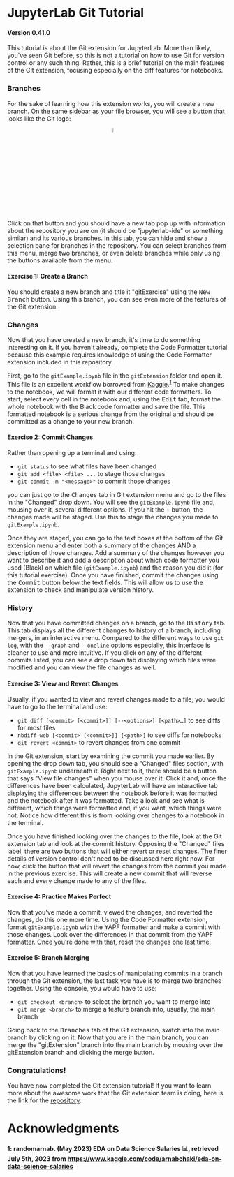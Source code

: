 # JupyterLab Git Tutorial
#### Version 0.41.0

This tutorial is about the Git extension for JupyterLab. More than likely, you've seen Git before, so this is not a tutorial on how to use Git for version control or any such thing. Rather, this is a brief tutorial on the main features of the Git extension, focusing especially on the diff features for notebooks.

### Branches

For the sake of learning how this extension works, you will create a new branch. On the same sidebar as your file browser, you will see a button that looks like the Git logo:

<img
     style="display: block;
            margin-left: auto;
            margin-right: auto;
            width: 5%;"
     src="https://cdn3.iconfinder.com/data/icons/social-media-2169/24/social_media_social_media_logo_git-64.png"
/>

Click on that button and you should have a new tab pop up with information about the repository you are on (it should be "jupyterlab-ide" or something similar) and its various branches. In this tab, you can hide and show a selection pane for branches in the repository. You can select branches from this menu, merge two branches, or even delete branches while only using the buttons available from the menu.

#### Exercise 1: Create a Branch

You should create a new branch and title it "gitExercise" using the <kbd>New Branch</kbd> button. Using this branch, you can see even more of the features of the Git extension.

### Changes

Now that you have created a new branch, it's time to do something interesting on it. If you haven't already, complete the Code Formatter tutorial because this example requires knowledge of using the Code Formatter extension included in this repository.

First, go to the ```gitExample.ipynb``` file in the ```gitExtension``` folder and open it. This file is an excellent workflow borrowed from [Kaggle](https://www.kaggle.com/).<sup>[1](#kagglebook)</sup> To make changes to the notebook, we will format it with our different code formatters. To start, select every cell in the notebook and, using the <kbd>Edit</kbd> tab, format the whole notebook with the Black code formatter and save the file. This formatted notebook is a serious change from the original and should be committed as a change to your new branch.

#### Exercise 2: Commit Changes

Rather than opening up a terminal and using:
- ```git status``` to see what files have been changed
- ```git add <file> <file> ...``` to stage those changes
- ```git commit -m "<message>"``` to commit those changes

you can just go to the <kbd>Changes</kbd> tab in Git extension menu and go to the files in the "Changed" drop down. You will see the ```gitExample.ipynb``` file and, mousing over it, several different options. If you hit the <kbd>+</kbd> button, the changes made will be staged. Use this to stage the changes you made to ```gitExample.ipynb```.

Once they are staged, you can go to the text boxes at the bottom of the Git extension menu and enter both a summary of the changes AND a description of those changes. Add a summary of the changes however you want to describe it and add a description about which code formatter you used (Black) on which file (```gitExample.ipynb```) and the reason you did it (for this tutorial exercise). Once you have finished, commit the changes using the <kbd>Commit</kbd> button below the text fields. This will allow us to use the extension to check and manipulate version history.

### History

Now that you have committed changes on a branch, go to the <kbd>History</kbd> tab. This tab displays all the different changes to history of a branch, including mergers, in an interactive menu. Compared to the different ways to use ```git log```, with the ```--graph``` and ```--oneline``` options especially, this interface is cleaner to use and more intuitive. If you click on any of the different commits listed, you can see a drop down tab displaying which files were modified and you can view the file changes as well.

#### Exercise 3: View and Revert Changes

Usually, if you wanted to view and revert changes made to a file, you would have to go to the terminal and use:
- ```git diff [<commit> [<commit>]] [--<options>] [<path>…​]``` to see diffs for most files
- ```nbdiff-web [<commit> [<commit>]] [<path>]``` to see diffs for notebooks
- ```git revert <commit>``` to revert changes from one commit

In the Git extension, start by examining the commit you made earlier. By opening the drop down tab, you should see a "Changed" files section, with ```gitExample.ipynb``` underneath it. Right next to it, there should be a button that says "View file changes" when you mouse over it. Click it and, once the differences have been calculated, JupyterLab will have an interactive tab displaying the differences between the notebook before it was formatted and the notebook after it was formatted. Take a look and see what is different, which things were formatted and, if you want, which things were not. Notice how different this is from looking over changes to a notebook in the terminal.

Once you have finished looking over the changes to the file, look at the Git extension tab and look at the commit history. Opposing the "Changed" files label, there are two buttons that will either revert or reset changes. The finer details of version control don't need to be discussed here right now. For now, click the button that will revert the changes from the commit you made in the previous exercise. This will create a new commit that will reverse each and every change made to any of the files.

#### Exercise 4: Practice Makes Perfect

Now that you've made a commit, viewed the changes, and reverted the changes, do this one more time. Using the Code Formatter extension, format ```gitExample.ipynb``` with the YAPF formatter and make a commit with those changes. Look over the differences in that commit from the YAPF formatter. Once you're done with that, reset the changes one last time.

#### Exercise 5: Branch Merging

Now that you have learned the basics of manipulating commits in a branch through the Git extension, the last task you have is to merge two branches together. Using the console, you would have to use:
- ```git checkout <branch>``` to select the branch you want to merge into
- ```git merge <branch>``` to merge a feature branch into, usually, the main branch

Going back to the <kbd>Branches</kbd> tab of the Git extension, switch into the main branch by clicking on it. Now that you are in the main branch, you can merge the "gitExtension" branch into the main branch by mousing over the gitExtension branch and clicking the merge button.

### Congratulations!

You have now completed the Git extension tutorial! If you want to learn more about the awesome work that the Git extension team is doing, here is the link for the [repository](https://github.com/jupyterlab/jupyterlab-git).

# Acknowledgments

#### <a name="kagglebook">1</a>: randomarnab. (May 2023) EDA on Data Science Salaries 📊, retrieved July 5th, 2023 from https://www.kaggle.com/code/arnabchaki/eda-on-data-science-salaries